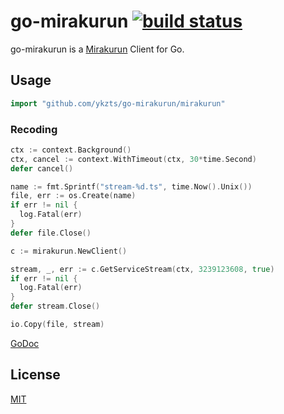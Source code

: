 # go-mirakurun [![build status](https://travis-ci.org/ykzts/go-mirakurun.svg?branch=master)](https://travis-ci.org/ykzts/go-mirakurun)

go-mirakurun is a [Mirakurun](https://github.com/Chinachu/Mirakurun) Client for Go.

## Usage

```go
import "github.com/ykzts/go-mirakurun/mirakurun"
```

### Recoding

```go
ctx := context.Background()
ctx, cancel := context.WithTimeout(ctx, 30*time.Second)
defer cancel()

name := fmt.Sprintf("stream-%d.ts", time.Now().Unix())
file, err := os.Create(name)
if err != nil {
  log.Fatal(err)
}
defer file.Close()

c := mirakurun.NewClient()

stream, _, err := c.GetServiceStream(ctx, 3239123608, true)
if err != nil {
  log.Fatal(err)
}
defer stream.Close()

io.Copy(file, stream)
```

[GoDoc](https://godoc.org/github.com/ykzts/go-mirakurun/mirakurun)

## License

[MIT](LICENSE)
